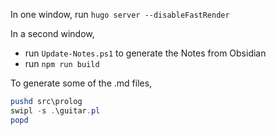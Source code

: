 In one window, run `hugo server --disableFastRender`

In a second window, 
- run `Update-Notes.ps1` to generate the Notes from Obsidian
- run `npm run build`

To generate some of the .md files,
```powershell
pushd src\prolog
swipl -s .\guitar.pl
popd
```


